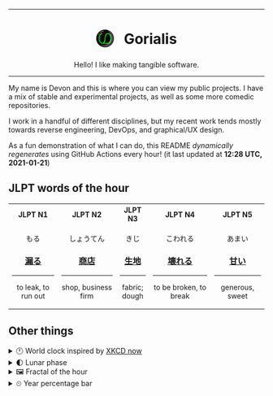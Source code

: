 ***

<h1 align="center">
<sub>
    <img src="readme/resources/avatar.png" height="36">
</sub>
&nbsp;
Gorialis
</h1>
<p align="center">
Hello! I like making tangible software.
</p>

***

My name is Devon and this is where you can view my public projects. I have a mix of stable and experimental projects, as well as some more comedic repositories.

I work in a handful of different disciplines, but my recent work tends mostly towards reverse engineering, DevOps, and graphical/UX design.

As a fun demonstration of what I can do, this README *dynamically regenerates* using GitHub Actions every hour! (it last updated at **12:28 UTC, 2021-01-21**)

<h2>JLPT words of the hour</h2>
<table>
    <tr>
        <th>JLPT N1</th>
        <th>JLPT N2</th>
        <th>JLPT N3</th>
        <th>JLPT N4</th>
        <th>JLPT N5</th>
    </tr>
    <tr>
        <td>
            <p align="center">もる</p>
            <h3 align="center"><b><a href="https://jisho.org/search/%E6%BC%8F%E3%82%8B">漏る</a></b></h3>
            <hr>
            <p align="center">to leak,<wbr> to run out</p>
        </td>
        <td>
            <p align="center">しょうてん</p>
            <h3 align="center"><b><a href="https://jisho.org/search/%E5%95%86%E5%BA%97">商店</a></b></h3>
            <hr>
            <p align="center">shop,<wbr> business firm</p>
        </td>
        <td>
            <p align="center">きじ</p>
            <h3 align="center"><b><a href="https://jisho.org/search/%E7%94%9F%E5%9C%B0">生地</a></b></h3>
            <hr>
            <p align="center">fabric;<br> dough</p>
        </td>
        <td>
            <p align="center">こわれる</p>
            <h3 align="center"><b><a href="https://jisho.org/search/%E5%A3%8A%E3%82%8C%E3%82%8B">壊れる</a></b></h3>
            <hr>
            <p align="center">to be broken,<wbr> to break</p>
        </td>
        <td>
            <p align="center">あまい</p>
            <h3 align="center"><b><a href="https://jisho.org/search/%E7%94%98%E3%81%84">甘い</a></b></h3>
            <hr>
            <p align="center">generous,<wbr> sweet</p>
        </td>
    </tr>
</table>

<h2>Other things</h2>
<details>
<summary>🕛  World clock inspired by <a href="https://xkcd.com/now">XKCD now</a></summary>

> <img src="generated/now.png" width="512">

</details>
<details>
<summary>🌓 Lunar phase</summary>

The moon is approximately 30.18% through its phase (First Quarter).

</details>
<details>
<summary>&#x1f5bc; Fractal of the hour</summary>

> <img src="generated/fractal.png" width="512">

</details>
<details>
<summary>&#x23f2; Year percentage bar</summary>
<pre><code>2021 [█▁▁▁▁▁▁▁▁▁▁▁▁▁▁▁▁▁▁▁] 5.62%</code></pre>
</details>
